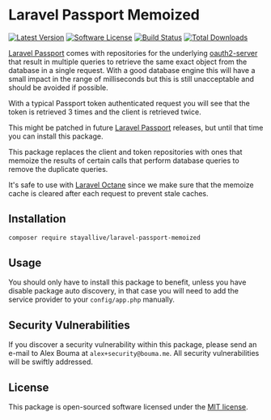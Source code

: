 # Laravel Passport Memoized

[![Latest Version](https://img.shields.io/github/release/stayallive/laravel-passport-memoized.svg?style=flat-square)](https://github.com/stayallive/laravel-passport-memoized/releases)
[![Software License](https://img.shields.io/badge/license-MIT-brightgreen.svg?style=flat-square)](LICENSE.md)
[![Build Status](https://img.shields.io/github/workflow/status/stayallive/laravel-passport-memoized/CI/master.svg?style=flat-square)](https://github.com/stayallive/laravel-passport-memoized/actions/workflows/ci.yaml)
[![Total Downloads](https://img.shields.io/packagist/dt/stayallive/laravel-passport-memoized.svg?style=flat-square)](https://packagist.org/packages/stayallive/laravel-passport-memoized)

[Laravel Passport](https://github.com/laravel/passport) comes with repositories for the underlying [oauth2-server](https://github.com/thephpleague/oauth2-server) that result in
multiple queries to retrieve the same exact object from the database in a single request. With a good database engine this will have a small impact in the range of
milliseconds but this is still unacceptable and should be avoided if possible.

With a typical Passport token authenticated request you will see that the token is retrieved 3 times and the client is retrieved twice.

This might be patched in future [Laravel Passport](https://github.com/laravel/passport) releases, but until that time you can install this package.

This package replaces the client and token repositories with ones that memoize the results of certain calls that perform database queries to remove the duplicate queries.

It's safe to use with [Laravel Octane](https://github.com/laravel/octane) since we make sure that the memoize cache is cleared after each request to prevent stale caches.

## Installation

```bash
composer require stayallive/laravel-passport-memoized
```

## Usage

You should only have to install this package to benefit, unless you have disable package auto discovery, in that case you will need to add the service provider to
your `config/app.php` manually.

## Security Vulnerabilities

If you discover a security vulnerability within this package, please send an e-mail to Alex Bouma at `alex+security@bouma.me`. All security vulnerabilities will be swiftly
addressed.

## License

This package is open-sourced software licensed under the [MIT license](http://opensource.org/licenses/MIT).
